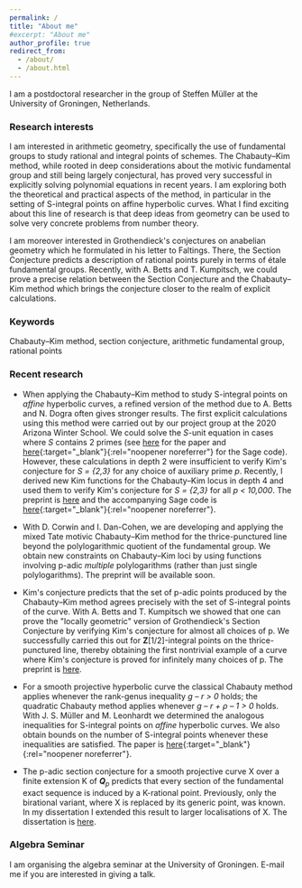 ```yaml
---
permalink: /
title: "About me"
#excerpt: "About me"
author_profile: true
redirect_from:
  - /about/
  - /about.html
---
```


I am a postdoctoral researcher in the group of Steffen Müller at the University of Groningen, Netherlands.

### Research interests

I am interested in arithmetic geometry, specifically the use of
fundamental groups to study rational and integral points of schemes.
The Chabauty–Kim method, while rooted in deep considerations about the motivic fundamental group
and still being largely conjectural, has proved very successful in explicitly solving polynomial
equations in recent years. I am exploring both the theoretical and practical aspects of the method,
in particular in the setting of S-integral points on affine hyperbolic curves. What I find exciting
about this line of research is that deep ideas from geometry can be used to solve very concrete
problems from number theory.

I am moreover interested in Grothendieck's conjectures
on anabelian geometry which he formulated in his letter to Faltings. There, the Section Conjecture
predicts a description of rational points purely in terms of étale fundamental groups.
Recently, with A. Betts and T. Kumpitsch, we could prove a precise relation between
the Section Conjecture and the Chabauty–Kim method which brings the conjecture closer
to the realm of explicit calculations.

### Keywords

Chabauty–Kim method, section conjecture, arithmetic fundamental group, rational points

### Recent research

  * When applying the Chabauty–Kim method to study S-integral points on _affine_
    hyperbolic curves, a refined version of the method due to A. Betts and N. Dogra
    often gives stronger results. The first explicit calculations using this method
    were carried out by our project group at the 2020 Arizona Winter School.
    We could solve the _S_-unit equation in cases where _S_ contains 2 primes
    (see [here](https://arxiv.org/pdf/2106.10145.pdf) for the paper and
    [here](https://github.com/martinluedtke/dcw_coefficients){:target="_blank"}{:rel="noopener noreferrer"}
    for the Sage code). However, these calculations in depth 2 were insufficient to
    verify Kim's conjecture for _S = {2,3}_ for any choice of auxiliary prime _p_.
    Recently, I derived new Kim functions for the Chabauty–Kim locus in depth 4
    and used them to verify Kim's conjecture for _S = {2,3}_ for all _p < 10,000_.
    The preprint is [here](https://arxiv.org/pdf/2402.03573.pdf) and the
    accompanying Sage code is
    [here](https://github.com/martinluedtke/RefinedCK){:target="_blank"}{:rel="noopener noreferrer"}.

  * With D. Corwin and I. Dan-Cohen, we are developing and applying the mixed Tate motivic
    Chabauty–Kim method for the thrice-punctured line beyond the polylogarithmic quotient
    of the fundamental group. We obtain new constraints on Chabauty–Kim loci
    by using functions involving p-adic _multiple_ polylogarithms (rather than just single
    polylogarithms). The preprint will be available soon.

  * Kim's conjecture predicts that the set of p-adic points produced by the Chabauty–Kim method
    agrees precisely with the set of S-integral points of the curve. With A. Betts and T. Kumpitsch
    we showed that one can prove the "locally geometric" version of Grothendieck's Section Conjecture
    by verifying Kim's conjecture for almost all choices of p. We successfully
    carried this out for **Z**[1/2]-integral points on the thrice-punctured line, thereby
    obtaining the first nontrivial example of a curve where Kim's conjecture is proved for infinitely
    many choices of p. The preprint is [here](https://arxiv.org/pdf/2305.09462.pdf).

  * For a smooth projective hyperbolic curve the classical Chabauty method applies whenever
    the rank-genus inequality _g – r > 0_ holds; the quadratic Chabauty method applies whenever
    _g – r + ρ – 1 > 0_ holds. With J. S. Müller and M. Leonhardt we determined the analogous inequalities
    for S-integral points on _affine_ hyperbolic curves. We also obtain bounds on the
    number of S-integral points whenever these inequalities are satisfied.
    The paper is
    [here](https://doi.org/10.1093/imrn/rnad185){:target="_blank"}{:rel="noopener noreferrer"}.

  * The p-adic section conjecture for a smooth projective curve X over a
    finite extension K of _**Q**<sub>p</sub>_ predicts that every section of the
    fundamental exact sequence is induced by a K-rational point. Previously, only
    the birational variant, where X is replaced by its generic point, was known.
    In my dissertation I extended this result to larger localisations of X.
    The dissertation is
    [here](https://publikationen.ub.uni-frankfurt.de/files/57431/thesis.pdf).

### Algebra Seminar

I am organising the algebra seminar at the University of Groningen. E-mail me if you are interested in giving a talk.

